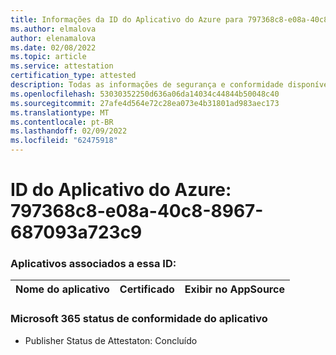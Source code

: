 ```yaml
---
title: Informações da ID do Aplicativo do Azure para 797368c8-e08a-40c8-8967-687093a723c9
ms.author: elmalova
author: elenamalova
ms.date: 02/08/2022
ms.topic: article
ms.service: attestation
certification_type: attested
description: Todas as informações de segurança e conformidade disponíveis para 797368c8-e08a-40c8-8967-687093a723c9.
ms.openlocfilehash: 53030352250d636a06da14034c44844b50048c40
ms.sourcegitcommit: 27afe4d564e72c28ea073e4b31801ad983aec173
ms.translationtype: MT
ms.contentlocale: pt-BR
ms.lasthandoff: 02/09/2022
ms.locfileid: "62475918"
---
```

# <a name="azure-app-id-797368c8-e08a-40c8-8967-687093a723c9"></a>ID do Aplicativo do Azure: 797368c8-e08a-40c8-8967-687093a723c9


### <a name="apps-associated-with-this-id"></a>Aplicativos associados a essa ID:
| **Nome do aplicativo** | **Certificado** | **Exibir no AppSource** |
|--------------|---------------|-----------------------|

### <a name="microsoft-365-app-compliance-status"></a>Microsoft 365 status de conformidade do aplicativo
- Publisher Status de Attestaton: Concluído
